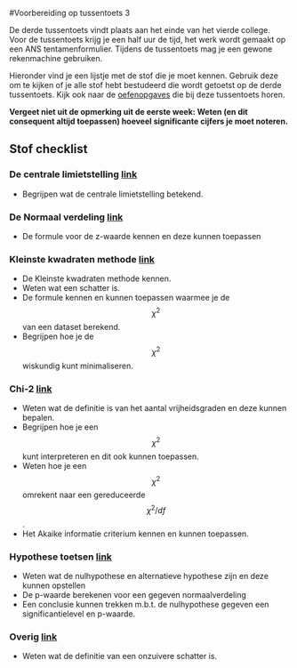 #Voorbereiding op tussentoets 3

De derde tussentoets vindt plaats aan het einde van het vierde college. 
Voor de tussentoets krijg je een half uur de tijd, het werk wordt gemaakt op een ANS tentamenformulier. Tijdens de tussentoets mag je een gewone rekenmachine gebruiken. 

Hieronder vind je een lijstje met de stof die je moet kennen. Gebruik deze om te kijken of je alle stof hebt bestudeerd die wordt getoetst op de derde tussentoets. Kijk ook naar de [oefenopgaves](/tussentoets-iii/oefenopgaves) die bij deze tussentoets horen.

**Vergeet niet uit de opmerking uit de eerste week: 
Weten (en dit consequent altijd toepassen) hoeveel significante cijfers je moet noteren.**

## Stof checklist 

### De centrale limietstelling [link](/module-3/de-centrale-limietstelling) 
* Begrijpen wat de centrale limietstelling betekend.

### De Normaal verdeling [link](/module-3/normaalverdeling)
* De formule voor de z-waarde kennen en deze kunnen toepassen


### Kleinste kwadraten methode [link](/module-3/kleinste-kwadraten) 

* De Kleinste kwadraten methode kennen. 
* Weten wat een schatter is.
* De formule kennen en kunnen toepassen waarmee je de $$\chi^2$$ van een dataset berekend. 
* Begrijpen hoe je de $$\chi^2$$ wiskundig kunt minimaliseren.


### Chi-2 [link](/module-3/chi-2) 
* Weten wat de definitie is van het aantal vrijheidsgraden en deze kunnen bepalen. 
* Begrijpen hoe je een $$\chi^2$$ kunt interpreteren en dit ook kunnen toepassen.
* Weten hoe je een $$\chi^2$$ omrekent naar een gereduceerde $$\chi^2/df$$.
* Het Akaike informatie criterium kennen en kunnen toepassen.

### Hypothese toetsen [link](/module-3/hypothesetoetsen) 

* Weten wat de nulhypothese en alternatieve hypothese zijn en deze kunnen opstellen
* De p-waarde berekenen voor een gegeven normaalverdeling
* Een conclusie kunnen trekken m.b.t. de nulhypothese gegeven een significantielevel en p-waarde.

### Overig [link](/opdrachten-module-2/opdrachten)
* Weten wat de definitie van een onzuivere schatter is.
